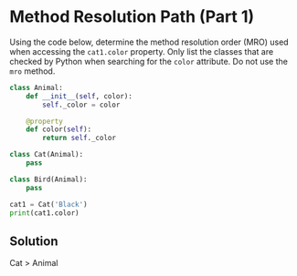 # Method Resolution Path (Part 1)
Using the code below, determine the method resolution order (MRO)
used when accessing the `cat1.color` property. Only list the classes
that are checked by Python when searching for the `color` attribute.
Do not use the `mro` method.

```python
class Animal:
    def __init__(self, color):
        self._color = color

    @property
    def color(self):
        return self._color

class Cat(Animal):
    pass

class Bird(Animal):
    pass

cat1 = Cat('Black')
print(cat1.color)
```

## Solution

Cat > Animal
